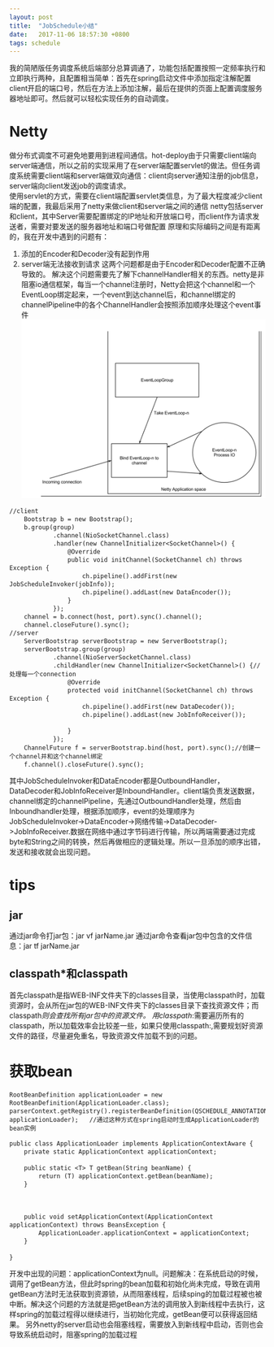 ```yaml
---
layout: post
title:  "JobSchedule小结"
date:   2017-11-06 18:57:30 +0800
tags: schedule
---
```


我的简陋版任务调度系统后端部分总算调通了，功能包括配置按照一定频率执行和立即执行两种，且配置相当简单：首先在spring启动文件中添加指定注解配置client开启的端口号，然后在方法上添加注解，最后在提供的页面上配置调度服务器地址即可。然后就可以轻松实现任务的自动调度。   

# Netty  

做分布式调度不可避免地要用到进程间通信。hot-deploy由于只需要client端向server端通信，所以之前的实现采用了在server端配置servlet的做法。但任务调度系统需要client端和server端做双向通信：client向server通知注册的job信息，server端向client发送job的调度请求。  
使用servlet的方式，需要在client端配置servlet类信息，为了最大程度减少client端的配置，我最后采用了netty来做client和server端之间的通信
netty包括server和client，其中Server需要配置绑定的IP地址和开放端口号，而client作为请求发送者，需要对要发送的服务器地址和端口号做配置
原理和实际编码之间是有距离的，我在开发中遇到的问题有：
1. 添加的Encoder和Decoder没有起到作用
2. server端无法接收到请求
这两个问题都是由于Encoder和Decoder配置不正确导致的。
解决这个问题需要先了解下channelHandler相关的东西。netty是非阻塞io通信框架，每当一个channel注册时，Netty会把这个channel和一个EventLoop绑定起来，一个event到达channel后，和channel绑定的channelPipeline中的各个ChannelHandler会按照添加顺序处理这个event事件
![](/_pic/201710/netty.png)

~~~
//client
    Bootstrap b = new Bootstrap();
    b.group(group)
            .channel(NioSocketChannel.class)
            .handler(new ChannelInitializer<SocketChannel>() {
                @Override
                public void initChannel(SocketChannel ch) throws Exception {
                    ch.pipeline().addFirst(new JobScheduleInvoker(jobInfo));
                    ch.pipeline().addLast(new DataEncoder());
                }
            });
    channel = b.connect(host, port).sync().channel();
    channel.closeFuture().sync();
//server
    ServerBootstrap serverBootstrap = new ServerBootstrap();
    serverBootstrap.group(group)
            .channel(NioServerSocketChannel.class)
            .childHandler(new ChannelInitializer<SocketChannel>() {//处理每一个connection
                @Override
                protected void initChannel(SocketChannel ch) throws Exception {
                    ch.pipeline().addFirst(new DataDecoder());
                    ch.pipeline().addLast(new JobInfoReceiver());

                }
            });
    ChannelFuture f = serverBootstrap.bind(host, port).sync();//创建一个channel并和这个channel绑定
    f.channel().closeFuture().sync();
~~~
其中JobScheduleInvoker和DataEncoder都是OutboundHandler，DataDecoder和JobInfoReceiver是InboundHandler。client端负责发送数据，channel绑定的channelPipeline，先通过OutboundHandler处理，然后由Inboundhandler处理，根据添加顺序，event的处理顺序为JobScheduleInvoker->DataEncoder->网络传输->DataDecoder->JobInfoReceiver.数据在网络中通过字节码进行传输，所以两端需要通过完成byte和String之间的转换，然后再做相应的逻辑处理。所以一旦添加的顺序出错，发送和接收就会出现问题。



# tips

## jar

通过jar命令打jar包：jar vf jarName.jar
通过jar命令查看jar包中包含的文件信息：jar tf jarName.jar

## classpath*和classpath

首先classpath是指WEB-INF文件夹下的classes目录，当使用classpath时，加载资源时，会从所在jar包的WEB-INF文件夹下的classes目录下查找资源文件；而classpath*则会查找所有jar包中的资源文件。
用classpath*:需要遍历所有的classpath，所以加载效率会比较差一些，如果只使用classpath:,需要规划好资源文件的路径，尽量避免重名，导致资源文件加载不到的问题。

# 获取bean
~~~
RootBeanDefinition applicationLoader = new RootBeanDefinition(ApplicationLoader.class);
parserContext.getRegistry().registerBeanDefinition(QSCHEDULE_ANNOTATION, applicationLoader);   //通过这种方式在spring启动时生成ApplicationLoader的bean实例
~~~

~~~
public class ApplicationLoader implements ApplicationContextAware {
    private static ApplicationContext applicationContext;

    public static <T> T getBean(String beanName) {
        return (T) applicationContext.getBean(beanName);
    }



    public void setApplicationContext(ApplicationContext applicationContext) throws BeansException {
        ApplicationLoader.applicationContext = applicationContext;
    }

}
~~~

开发中出现的问题：applicationContext为null。问题解决：在系统启动的时候，调用了getBean方法，但此时spring的bean加载和初始化尚未完成，导致在调用getBean方法时无法获取到资源锁，从而阻塞线程，后续sping的加载过程被也被中断。解决这个问题的方法就是把getBean方法的调用放入到新线程中去执行，这样spring的加载过程得以继续进行，当初始化完成，getBean便可以获得返回结果。
另外netty的server启动也会阻塞线程，需要放入到新线程中启动，否则也会导致系统启动时，阻塞spring的加载过程

